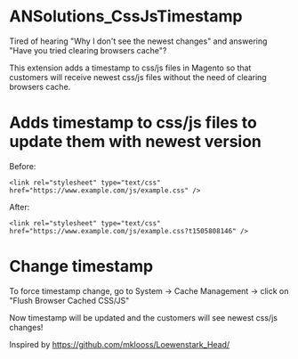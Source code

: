 # ANSolutions_CssJsTimestamp
Tired of hearing "Why I don't see the newest changes" and answering "Have you tried clearing browsers cache"?

This extension adds a timestamp to css/js files in Magento so that customers will receive newest css/js files without the need of clearing browsers cache.

# Adds timestamp to css/js files to update them with newest version
Before:

`<link rel="stylesheet" type="text/css" href="https://www.example.com/js/example.css" />`

After:

`<link rel="stylesheet" type="text/css" href="https://www.example.com/js/example.css?t1505808146" />`

# Change timestamp
To force timestamp change, go to System -> Cache Management -> click on "Flush Browser Cached CSS/JS"

Now timestamp will be updated and the customers will see newest css/js changes!


Inspired by https://github.com/mklooss/Loewenstark_Head/
